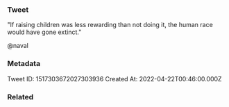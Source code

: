 ### Tweet
"If raising children was less rewarding than not doing it, the human race would have gone extinct."

@naval

### Metadata
Tweet ID: 1517303672027303936
Created At: 2022-04-22T00:46:00.000Z

### Related

